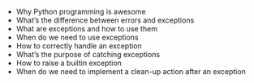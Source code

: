  - Why Python programming is awesome                                                           
 - What’s the difference between errors and exceptions                                         
 - What are exceptions and how to use them                                                     
 - When do we need to use exceptions                                                           
 - How to correctly handle an exception                                                        
 - What’s the purpose of catching exceptions                                                   
 - How to raise a builtin exception                                                            
 - When do we need to implement a clean-up action after an exception 
